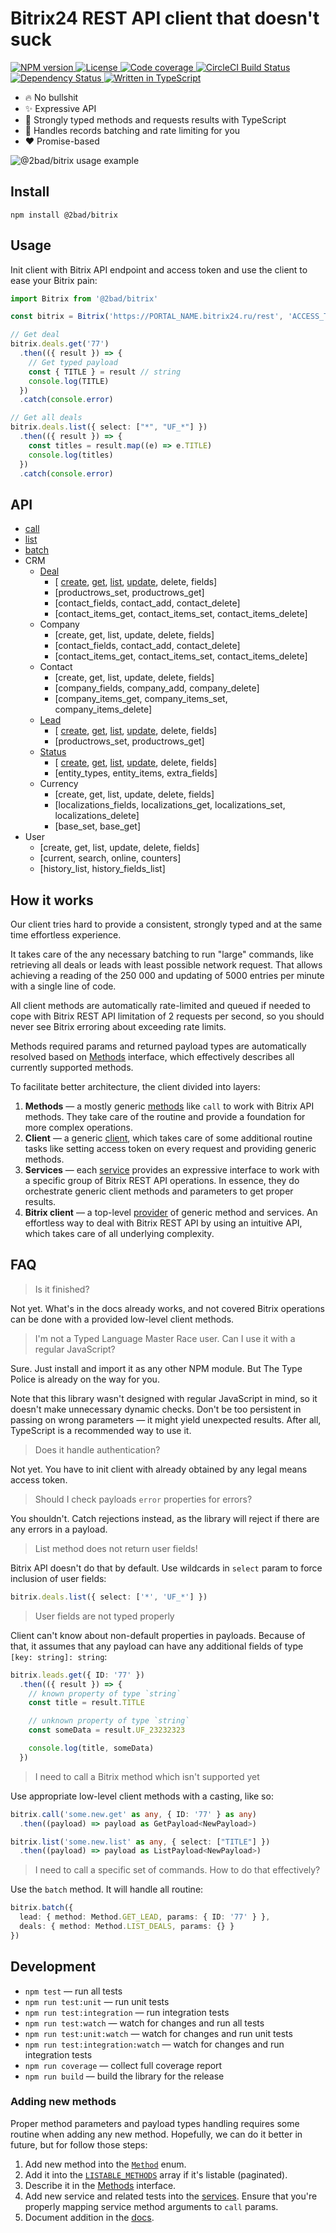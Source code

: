 # Bitrix24 REST API client that doesn't suck

<p>
  <a href='https://www.npmjs.com/package/@2bad/bitrix'>
    <img src='https://img.shields.io/npm/v/@2bad/bitrix.svg' alt='NPM version' />
  </a>
  <a href='https://www.npmjs.com/package/@2bad/bitrix'>
    <img src='https://img.shields.io/npm/l/@2bad/bitrix.svg' alt='License' />
  </a>
  <a href='https://codecov.io/gh/2BAD/bitrix'>
    <img src='https://img.shields.io/codecov/c/github/2BAD/bitrix.svg' alt='Code coverage' />
  </a>
  <a href='https://circleci.com/gh/2BAD/bitrix'>
    <img src='https://img.shields.io/circleci/build/gh/2BAD/bitrix/master.svg?label=circle' alt='CircleCI Build Status' />
  </a>
  <a href='https://david-dm.org/2BAD/bitrix'>
    <img src='https://img.shields.io/david/2BAD/bitrix.svg' alt='Dependency Status' />
  </a>
  <a href='https://github.com/2BAD/bitrix/search?l=typescript'>
    <img src='https://img.shields.io/github/languages/top/2BAD/bitrix.svg' alt='Written in TypeScript' />
  </a>
</p>

* 🔥 No bullshit
* ✨ Expressive API
* 💪 Strongly typed methods and requests results with TypeScript
* 🚀 Handles records batching and rate limiting for you
* ❤️ Promise-based

![@2bad/bitrix usage example](https://user-images.githubusercontent.com/4460311/64130824-7798c080-cdcd-11e9-99f0-7ded87541a85.png)

## Install

```shell
npm install @2bad/bitrix
```

## Usage

Init client with Bitrix API endpoint and access token and use the client to ease your Bitrix pain:

```ts
import Bitrix from '@2bad/bitrix'

const bitrix = Bitrix('https://PORTAL_NAME.bitrix24.ru/rest', 'ACCESS_TOKEN')

// Get deal
bitrix.deals.get('77')
  .then(({ result }) => {
    // Get typed payload
    const { TITLE } = result // string
    console.log(TITLE)
  })
  .catch(console.error)

// Get all deals
bitrix.deals.list({ select: ["*", "UF_*"] })
  .then(({ result }) => {
    const titles = result.map((e) => e.TITLE)
    console.log(titles)
  })
  .catch(console.error)
```

## API

* [call](/docs/methods.md#call)
* [list](/docs/methods.md#list)
* [batch](/docs/methods.md#batch)
* CRM
  * [Deal](/docs/services/deals.md)
    * [
        [create](/docs/services/deals.md##create-deal---bitrixdealscreate),
        [get](/docs/services/deals.md#get-deal---bitrixdealsget),
        [list](/docs/services/deals.md#list-deals---bitrixdealslist),
        [update](/docs/services/deals.md#update-deal---bitrixdealsupdate),
        delete,
        fields]
    * [productrows_set, productrows_get]
    * [contact_fields, contact_add, contact_delete]
    * [contact_items_get, contact_items_set, contact_items_delete]
  * Company
    * [create, get, list, update, delete, fields]
    * [contact_fields, contact_add, contact_delete]
    * [contact_items_get, contact_items_set, contact_items_delete]
  * Contact
    * [create, get, list, update, delete, fields]
    * [company_fields, company_add, company_delete]
    * [company_items_get, company_items_set, company_items_delete]
  * [Lead](/docs/services/leads.md)
    * [
        [create](/docs/services/leads.md##create-lead---bitrixleadscreate),
        [get](/docs/services/leads.md#get-lead---bitrixleadsget),
        [list](/docs/services/leads.md#list-leads---bitrixleadslist),
        [update](/docs/services/leads.md#update-lead---bitrixleadsupdate),
        delete,
        fields]
    * [productrows_set, productrows_get]
  * [Status](/docs/services/statuses.md)
    * [
        [create](/docs/services/statuses.md##create-status---bitrixstatusescreate),
        [get](/docs/services/statuses.md#get-status---bitrixstatusesget),
        [list](/docs/services/statuses.md#list-statuses---bitrixstatuseslist),
        [update](/docs/services/statuses.md#update-status---bitrixstatusesupdate),
        delete,
        fields]
    * [entity_types, entity_items, extra_fields]
  * Currency
    * [create, get, list, update, delete, fields]
    * [localizations_fields, localizations_get, localizations_set, localizations_delete]
    * [base_set, base_get]
* User
  * [create, get, list, update, delete, fields]
  * [current, search, online, counters]
  * [history_list, history_fields_list]

## How it works

Our client tries hard to provide a consistent, strongly typed and at the same time effortless experience.

It takes care of the any necessary batching to run "large" commands, like retrieving all deals or leads with least possible network request. That allows achieving a reading of the 250 000 and updating of 5000 entries per minute with a single line of code.

All client methods are automatically rate-limited and queued if needed to cope with Bitrix REST API limitation of 2 requests per second, so you should never see Bitrix erroring about exceeding rate limits.

Methods required params and returned payload types are automatically resolved based on [Methods](source/types.ts) interface, which effectively describes all currently supported methods.

To facilitate better architecture, the client divided into layers:

1. **Methods** — a mostly generic [methods](/docs/methods.md) like `call` to work with Bitrix API methods. They take care of the routine and provide a foundation for more complex operations.
2. **Client** — a generic [client](/source/client), which takes care of some additional routine tasks like setting access token on every request and providing generic methods.
3. **Services** — each [service](/docs/services) provides an expressive interface to work with a specific group of Bitrix REST API operations. In essence, they do orchestrate generic client methods and parameters to get proper results.
4. **Bitrix client** — a top-level [provider](/source/bitrix.ts) of generic method and services. An effortless way to deal with Bitrix REST API by using an intuitive API, which takes care of all underlying complexity.

## FAQ

> Is it finished?

Not yet. What's in the docs already works, and not covered Bitrix operations can be done with a provided low-level client methods.

> I'm not a Typed Language Master Race user. Can I use it with a regular JavaScript?

Sure. Just install and import it as any other NPM module. But The Type Police is already on the way for you.

Note that this library wasn't designed with regular JavaScript in mind, so it doesn't make unnecessary dynamic checks. Don't be too persistent in passing on wrong parameters — it might yield unexpected results. After all, TypeScript is a recommended way to use it.

> Does it handle authentication?

Not yet. You have to init client with already obtained by any legal means access token.

> Should I check payloads `error` properties for errors?

You shouldn't. Catch rejections instead, as the library will reject if there are any errors in a payload.

> List method does not return user fields!

Bitrix API doesn't do that by default. Use wildcards in `select` param to force inclusion of user fields:

```ts
bitrix.deals.list({ select: ['*', 'UF_*'] })
```

> User fields are not typed properly

Client can't know about non-default properties in payloads. Because of that, it assumes that any payload can have any additional fields of type `[key: string]: string`:

```ts
bitrix.leads.get({ ID: '77' })
  .then(({ result }) => {
    // known property of type `string`
    const title = result.TITLE

    // unknown property of type `string`
    const someData = result.UF_23232323

    console.log(title, someData)
  })
```

> I need to call a Bitrix method which isn't supported yet

Use appropriate low-level client methods with a casting, like so:

```ts
bitrix.call('some.new.get' as any, { ID: '77' } as any)
  .then((payload) => payload as GetPayload<NewPayload>)

bitrix.list('some.new.list' as any, { select: ["TITLE"] })
  .then((payload) => payload as ListPayload<NewPayload>)
```

> I need to call a specific set of commands. How to do that effectively?

Use the `batch` method. It will handle all routine:

```ts
bitrix.batch({
  lead: { method: Method.GET_LEAD, params: { ID: '77' } },
  deals: { method: Method.LIST_DEALS, params: {} }
})
```

## Development

* `npm test` — run all tests
* `npm run test:unit` — run unit tests
* `npm run test:integration` — run integration tests
* `npm run test:watch` — watch for changes and run all tests
* `npm run test:unit:watch` — watch for changes and run unit tests
* `npm run test:integration:watch` — watch for changes and run integration tests
* `npm run coverage` — collect full coverage report
* `npm run build` — build the library for the release

### Adding new methods

Proper method parameters and payload types handling requires some routine when adding any new method. Hopefully, we can do it better in future, but for follow those steps:

1. Add new method into the [`Method`](/source/client/types.ts) enum.
2. Add it into the [`LISTABLE_METHODS`](/source/client/types.ts) array if it's listable (paginated).
3. Describe it in the [Methods](source/types.ts) interface.
4. Add new service and related tests into the [services](/source/services). Ensure that you're properly mapping service method arguments to `call` params.
5. Document addition in the [docs](/docs).
